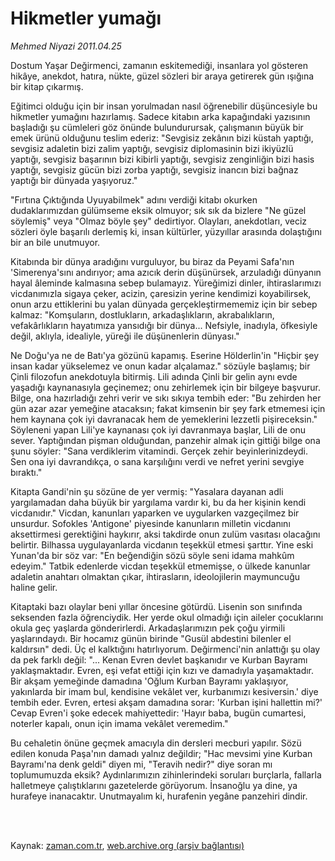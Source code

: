 # Hikmetler yumağı

*Mehmed Niyazi 2011.04.25*

<td class="columnist-detail">
<p>Dostum Yaşar Değirmenci, zamanın eskitemediği, insanlara yol gösteren hikâye, anekdot, hatıra, nükte, güzel sözleri bir araya getirerek gün ışığına bir kitap çıkarmış.</p>
<p>
<div id="haberMetinDiv">
<p>Eğitimci olduğu için bir insan yorulmadan nasıl öğrenebilir düşüncesiyle bu hikmetler yumağını hazırlamış. Sadece kitabın arka kapağındaki yazısının başladığı şu cümleleri göz önünde bulundurursak, çalışmanın büyük bir emek ürünü olduğunu teslim ederiz: "Sevgisiz zekânın bizi küstah yaptığı, sevgisiz adaletin bizi zalim yaptığı, sevgisiz diplomasinin bizi ikiyüzlü yaptığı, sevgisiz başarının bizi kibirli yaptığı, sevgisiz zenginliğin bizi hasis yaptığı, sevgisiz gücün bizi zorba yaptığı, sevgisiz inancın bizi bağnaz yaptığı bir dünyada yaşıyoruz."
<p> "Fırtına Çıktığında Uyuyabilmek" adını verdiği kitabı okurken dudaklarımızdan gülümseme eksik olmuyor; sık sık da bizlere "Ne güzel söylemiş" veya "Olmaz böyle şey" dedirtiyor. Olayları, anekdotları, veciz sözleri öyle başarılı derlemiş ki, insan kültürler, yüzyıllar arasında dolaştığını bir an bile unutmuyor.
<p> Kitabında bir dünya aradığını vurguluyor, bu biraz da Peyami Safa'nın 'Simerenya'sını andırıyor; ama azıcık derin düşünürsek, arzuladığı dünyanın hayal âleminde kalmasına sebep bulamayız. Yüreğimizi dinler, ihtiraslarımızı vicdanımızla sigaya çeker, acizin, çaresizin yerine kendimizi koyabilirsek, onun arzu ettiklerini bu yalan dünyada gerçekleştirmememiz için bir sebep kalmaz: "Komşuların, dostlukların, arkadaşlıkların, akrabalıkların, vefakârlıkların hayatımıza yansıdığı bir dünya... Nefsiyle, inadıyla, öfkesiyle değil, aklıyla, idealiyle, yüreği ile düşünenlerin dünyası."
<p> Ne Doğu'ya ne de Batı'ya gözünü kapamış. Eserine Hölderlin'in "Hiçbir şey insan kadar yükselemez ve onun kadar alçalamaz." sözüyle başlamış; bir Çinli filozofun anekdotuyla bitirmiş. Lili adında Çinli bir gelin aynı evde yaşadığı kaynanasıyla geçinemez; onu zehirlemek için bir bilgeye başvurur. Bilge, ona hazırladığı zehri verir ve sıkı sıkıya tembih eder: "Bu zehirden her gün azar azar yemeğine atacaksın; fakat kimsenin bir şey fark etmemesi için hem kaynana çok iyi davranacak hem de yemeklerini lezzetli pişireceksin." Söyleneni yapan Lili'ye kaynanası çok iyi davranmaya başlar, Lili de onu sever. Yaptığından pişman olduğundan, panzehir almak için gittiği bilge ona şunu söyler: "Sana verdiklerim vitamindi. Gerçek zehir beyinlerinizdeydi. Sen ona iyi davrandıkça, o sana karşılığını verdi ve nefret yerini sevgiye bıraktı."
<p> Kitapta Gandi'nin şu sözüne de yer vermiş: "Yasalara dayanan adli yargılamadan daha büyük bir yargılama vardır ki, bu da her kişinin kendi vicdanıdır." Vicdan, kanunları yaparken ve uygularken vazgeçilmez bir unsurdur. Sofokles 'Antigone' piyesinde kanunların milletin vicdanını aksettirmesi gerektiğini haykırır, aksi takdirde onun zulüm vasıtası olacağını belirtir. Bilhassa uygulayanlarda vicdanın teşekkül etmesi şarttır. Yine eski Yunan'da bir söz var: "En beğendiğin sözü söyle seni idama mahkûm edeyim." Tatbik edenlerde vicdan teşekkül etmemişse, o ülkede kanunlar adaletin anahtarı olmaktan çıkar, ihtirasların, ideolojilerin maymuncuğu haline gelir.
<p> Kitaptaki bazı olaylar beni yıllar öncesine götürdü. Lisenin son sınıfında seksenden fazla öğrenciydik. Her yerde okul olmadığı için aileler çocuklarını okula geç yaşlarda gönderirlerdi. Arkadaşlarımızın pek çoğu yirmili yaşlarındaydı. Bir hocamız günün birinde "Gusül abdestini bilenler el kaldırsın" dedi. Üç el kalktığını hatırlıyorum. Değirmenci'nin anlattığı şu olay da pek farklı değil: "... Kenan Evren devlet başkanıdır ve Kurban Bayramı yaklaşmaktadır. Evren, eşi vefat ettiği için kızı ve damadıyla yaşamaktadır. Bir akşam yemeğinde damadına 'Oğlum Kurban Bayramı yaklaşıyor, yakınlarda bir imam bul, kendisine vekâlet ver, kurbanımızı kesiversin.' diye tembih eder. Evren, ertesi akşam damadına sorar: 'Kurban işini hallettin mi?' Cevap Evren'i şoke edecek mahiyettedir: 'Hayır baba, bugün cumartesi, noterler kapalı, onun için imama vekâlet veremedim." 
<p> Bu cehaletin önüne geçmek amacıyla din dersleri mecburi yapılır. Sözü edilen konuda Paşa'nın damadı yalnız değildir; "Hac mevsimi yine Kurban Bayramı'na denk geldi" diyen mi, "Teravih nedir?" diye soran mı toplumumuzda eksik? Aydınlarımızın zihinlerindeki soruları burçlarla, fallarla halletmeye çalıştıklarını gazetelerde görüyorum. İnsanoğlu ya dine, ya hurafeye inanacaktır. Unutmayalım ki, hurafenin yegâne panzehiri dindir. </p></p></p></p></p></p></p></div>
</p>


<p><br>
		 </br></p></td>

Kaynak: [zaman.com.tr](http://zaman.com.tr/yazar.do?yazino=1125749), [web.archive.org (arşiv bağlantısı)](http://web.archive.org/web/20110427141630/http://www.zaman.com.tr:80/yazar.do?yazino=1125749)
